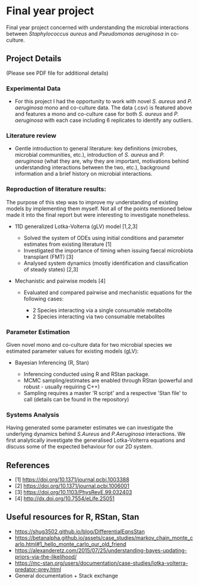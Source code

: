 # Final year project
Final year project concerned with understanding the microbial interactions between _Staphylococcus aureus_ and _Pseudomonas aeruginosa_ in co-culture.

## Project Details
(Please see PDF file for additional details)

### Experimental Data
- For this project I had the opportunity to work with novel _S. aureus_ and _P. aeruginosa_ mono and co-culture data. The data (.csv) is featured above and features a mono and co-culture case for both _S. aureus_ and _P. aeruginosa_ with each case including 6 replicates to identify any outliers.

### Literature review 
- Gentle introduction to general literature: key definitions (microbes, microbial communities, etc.), introduction of _S. aureus_ and _P. aeruginosa_ (what they are, why they are important, motivations behind understanding interactions between the two, etc.), background information and a brief history on microbial interactions.

### Reproduction of literature results:
The purpose of this step was to improve my understanding of existing models by implementing them myself. Not all of the points mentioned below made it into the final report but were interesting to investigate nonetheless.

- 11D generalized Lotka-Volterra (gLV) model [1,2,3]
  - Solved the system of ODEs using initial conditions and parameter estimates from existing literature [1]
  - Investigated the importance of timing when issuing faecal microbiota transplant (FMT) [3]
  - Analysed system dynamics (mostly identification and classification of steady states) [2,3]
  
 - Mechanistic and pairwise models [4]
   - Evaluated and compared pairwise and mechanistic equations for the following cases:
     
     - 2 Species interacting via a single consumable metabolite
     - 2 Species interacting via two consumable metabolites
     
### Parameter Estimation
Given novel mono and co-culture data for two microbial species we estimated parameter values for existing models (gLV):
- Bayesian Inferencing (R, Stan)
  
  - Inferencing conducted using R and RStan package.
  - MCMC sampling/estimates are enabled through RStan (powerful and robust - usually requiring C++)
  - Sampling requires a master 'R script' and a respective 'Stan file' to call (details can be found in the repository)
 
### Systems Analysis
Having generated some parameter estimates we can investigate the underlying dynamics behind _S.Aureus_ and _P.Aeruginosa_ interactions. We first analytically investigate the generalised Lotka-Volterra equations and discuss some of the expected behaviour for our 2D system. 
 
 ## References
 - [1] https://doi.org/10.1371/journal.pcbi.1003388
 - [2] https://doi.org/10.1371/journal.pcbi.1006001
 - [3] https://doi.org/10.1103/PhysRevE.99.032403
 - [4] http://dx.doi.org/10.7554/eLife.25051
 
 ## Useful resources for R, RStan, Stan
 - https://shug3502.github.io/blog/DifferentialEqnsStan
 - https://betanalpha.github.io/assets/case_studies/markov_chain_monte_carlo.html#1_hello_monte_carlo_our_old_friend
 - https://alexanderetz.com/2015/07/25/understanding-bayes-updating-priors-via-the-likelihood/
 - https://mc-stan.org/users/documentation/case-studies/lotka-volterra-predator-prey.html
 - General documentation + Stack exchange
 

